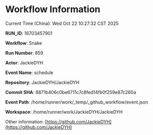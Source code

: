 # Workflow Information

Current Time (China): Wed Oct 22 10:27:32 CST 2025  

**RUN_ID**: 18703457901  

**Workflow**: Snake  

**Run Number**: 859  

**Actor**: JackieDYH  

**Event Name**: schedule  

**Repository**: JackieDYH/JackieDYH  

**Commit SHA**: 8871b406c0be6711c7c8fed14fb0f259e87c260a  

**Event Path**: /home/runner/work/_temp/_github_workflow/event.json  

**Workspace**: /home/runner/work/JackieDYH/JackieDYH  

Other information: [https://github.com/JackieDYH](https://github.com/JackieDYH)
